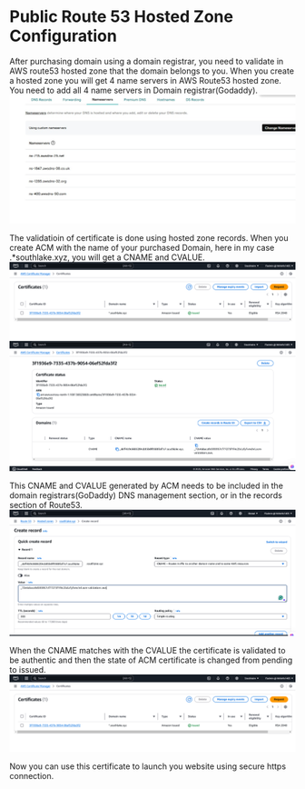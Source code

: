 # Public Route 53 Hosted Zone Configuration

After purchasing domain using a domain registrar, you need to validate in AWS route53 hosted zone that the domain belongs to you.
When you create a hosted zone you will get 4 name servers in AWS Route53 hosted zone.
You need to add all 4 name servers in Domain registrar(Godaddy). 
![NS-cosole](https://github.com/Kizhakkekkara-Vishnu-Vijayan/vprofile-aws-deployment/blob/master/AWS-Console-SS-All/public-route-first.png)

The validatioin of certificate is done using hosted zone records.
When you create ACM with the name of your purchased Domain, here in my case .*southlake.xyz, you will get a CNAME and CVALUE.
![public-route-cosole](https://github.com/Kizhakkekkara-Vishnu-Vijayan/vprofile-aws-deployment/blob/master/AWS-Console-SS-All/public-route-second.png)
![public-route-cosole](https://github.com/Kizhakkekkara-Vishnu-Vijayan/vprofile-aws-deployment/blob/master/AWS-Console-SS-All/public-route-third.png)

This CNAME and CVALUE generated by ACM needs to be included in the domain registrars(GoDaddy) DNS management section, or in the records section of Route53.
![public-route-cosole](https://github.com/Kizhakkekkara-Vishnu-Vijayan/vprofile-aws-deployment/blob/master/AWS-Console-SS-All/public-route-fourth.png)

When the CNAME matches with the CVALUE the certificate is validated to be authentic and then the state of ACM certificate is changed from pending to issued.
![public-route-cosole](https://github.com/Kizhakkekkara-Vishnu-Vijayan/vprofile-aws-deployment/blob/master/AWS-Console-SS-All/public-route-second.png)

Now you can use this certificate to launch you website using secure https connection. 
